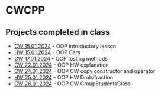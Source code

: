 # CWCPP
## Projects completed in class
- [CW 15.01.2024](CW/15.01.2024) - OOP introductory lesson
- [HW 15.01.2024](HW/15.01.2024) - OOP Cars
- [CW 17.01.2024](CW/17.01.2024) - OOP testing methods
- [CW 22.01.2024](CW/22.01.2024) - OOP HW explanation
- [CW 24.01.2024](CW/24.01.2024) - OOP CW copy constructor and operator
- [HW 25.01.2024](HW/25.01.2024) - OOP HW Drob/fraction
- [CW 26.01.2024](CW/26.01.2024) - OOP CW GroupStudentsClass

